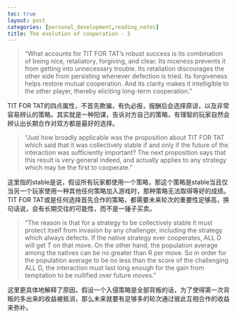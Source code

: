 ```yaml
---
toc: true
layout: post
categories: [personal_development,reading_notes]
title: The evolution of cooperation - 5
---
```

> “What accounts for TIT FOR TAT’s robust success is its combination of being nice, retaliatory, forgiving, and clear. Its niceness prevents it from getting into unnecessary trouble. Its retaliation discourages the other side from persisting whenever defection is tried. Its forgiveness helps restore mutual cooperation. And its clarity makes it intelligible to the other player, thereby eliciting long-term cooperation.”

TIT FOR TAT的四点属性，不首先欺骗，有仇必报，报酬后会选择原谅，以及非常容易辨认的策略。其实就是一种阳谋，告诉对方自己的策略，有理智的玩家自然会辨认出长期合作对双方都是最好的选择。

> “Just how broadly applicable was the proposition about TIT FOR TAT which said that it was collectively stable if and only if the future of the interaction was sufficiently important? The next proposition says that this result is very general indeed, and actually applies to any strategy which may be the first to cooperate.”

这里指的stable是说，假设所有玩家都使用一个策略，那这个策略是stable当且仅当另一个玩家使用一种其他任何策略加入游戏时，那种策略无法取得等好的成绩。TIT FOR TAT或是任何选择首先合作的策略，都需要未来轮次的重要性足够高，换句话说，会有长期交往的可能性，而不是一锤子买卖。

> “The reason is that for a strategy to be collectively stable it must protect itself from invasion by any challenger, including the strategy which always defects. If the native strategy ever cooperates, ALL D will get T on that move. On the other hand, the population average among the natives can be no greater than R per move. So in order for the population average to be no less than the score of the challenging ALL D, the interaction must last long enough for the gain from temptation to be nullified over future moves.”

这里更具体地解释了原因，假设一个入侵策略是全部背叛的话，为了使得第一次背叛的多出来的收益被抵消，那么未来就要有足够多的轮次通过彼此互相合作的收益来弥补。



